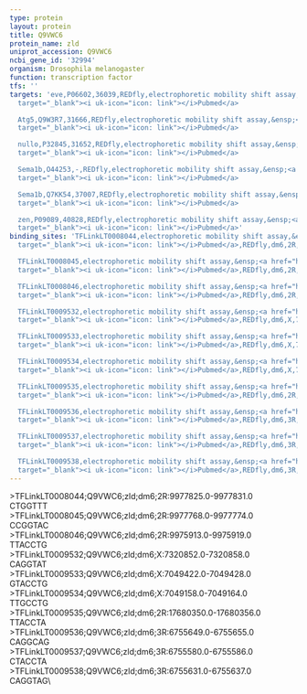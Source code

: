 ```yaml
---
type: protein
layout: protein
title: Q9VWC6
protein_name: zld
uniprot_accession: Q9VWC6
ncbi_gene_id: '32994'
organism: Drosophila melanogaster
function: transcription factor
tfs: ''
targets: 'eve,P06602,36039,REDfly,electrophoretic mobility shift assay,&ensp;<a href="https://www.ncbi.nlm.nih.gov/pubmed/?term=21865322%5Buid%5D"
  target="_blank"><i uk-icon="icon: link"></i>Pubmed</a>

  Atg5,Q9W3R7,31666,REDfly,electrophoretic mobility shift assay,&ensp;<a href="https://www.ncbi.nlm.nih.gov/pubmed/?term=22028675%5Buid%5D"
  target="_blank"><i uk-icon="icon: link"></i>Pubmed</a>

  nullo,P32845,31652,REDfly,electrophoretic mobility shift assay,&ensp;<a href="https://www.ncbi.nlm.nih.gov/pubmed/?term=22028675%5Buid%5D"
  target="_blank"><i uk-icon="icon: link"></i>Pubmed</a>

  Sema1b,O44253,-,REDfly,electrophoretic mobility shift assay,&ensp;<a href="https://www.ncbi.nlm.nih.gov/pubmed/?term=22028675%5Buid%5D"
  target="_blank"><i uk-icon="icon: link"></i>Pubmed</a>

  Sema1b,Q7KK54,37007,REDfly,electrophoretic mobility shift assay,&ensp;<a href="https://www.ncbi.nlm.nih.gov/pubmed/?term=22028675%5Buid%5D"
  target="_blank"><i uk-icon="icon: link"></i>Pubmed</a>

  zen,P09089,40828,REDfly,electrophoretic mobility shift assay,&ensp;<a href="https://www.ncbi.nlm.nih.gov/pubmed/?term=22028675%5Buid%5D"
  target="_blank"><i uk-icon="icon: link"></i>Pubmed</a>'
binding_sites: 'TFLinkLT0008044,electrophoretic mobility shift assay,&ensp;<a href="https://www.ncbi.nlm.nih.gov/pubmed/?term=21865322%5Buid%5D"
  target="_blank"><i uk-icon="icon: link"></i>Pubmed</a>,REDfly,dm6,2R,9977825,9977831,-

  TFLinkLT0008045,electrophoretic mobility shift assay,&ensp;<a href="https://www.ncbi.nlm.nih.gov/pubmed/?term=21865322%5Buid%5D"
  target="_blank"><i uk-icon="icon: link"></i>Pubmed</a>,REDfly,dm6,2R,9977768,9977774,-

  TFLinkLT0008046,electrophoretic mobility shift assay,&ensp;<a href="https://www.ncbi.nlm.nih.gov/pubmed/?term=21865322%5Buid%5D"
  target="_blank"><i uk-icon="icon: link"></i>Pubmed</a>,REDfly,dm6,2R,9975913,9975919,-

  TFLinkLT0009532,electrophoretic mobility shift assay,&ensp;<a href="https://www.ncbi.nlm.nih.gov/pubmed/?term=22028675%5Buid%5D"
  target="_blank"><i uk-icon="icon: link"></i>Pubmed</a>,REDfly,dm6,X,7320852,7320858,-

  TFLinkLT0009533,electrophoretic mobility shift assay,&ensp;<a href="https://www.ncbi.nlm.nih.gov/pubmed/?term=22028675%5Buid%5D"
  target="_blank"><i uk-icon="icon: link"></i>Pubmed</a>,REDfly,dm6,X,7049422,7049428,-

  TFLinkLT0009534,electrophoretic mobility shift assay,&ensp;<a href="https://www.ncbi.nlm.nih.gov/pubmed/?term=22028675%5Buid%5D"
  target="_blank"><i uk-icon="icon: link"></i>Pubmed</a>,REDfly,dm6,X,7049158,7049164,-

  TFLinkLT0009535,electrophoretic mobility shift assay,&ensp;<a href="https://www.ncbi.nlm.nih.gov/pubmed/?term=22028675%5Buid%5D"
  target="_blank"><i uk-icon="icon: link"></i>Pubmed</a>,REDfly,dm6,2R,17680350,17680356,-

  TFLinkLT0009536,electrophoretic mobility shift assay,&ensp;<a href="https://www.ncbi.nlm.nih.gov/pubmed/?term=22028675%5Buid%5D"
  target="_blank"><i uk-icon="icon: link"></i>Pubmed</a>,REDfly,dm6,3R,6755649,6755655,-

  TFLinkLT0009537,electrophoretic mobility shift assay,&ensp;<a href="https://www.ncbi.nlm.nih.gov/pubmed/?term=22028675%5Buid%5D"
  target="_blank"><i uk-icon="icon: link"></i>Pubmed</a>,REDfly,dm6,3R,6755580,6755586,-

  TFLinkLT0009538,electrophoretic mobility shift assay,&ensp;<a href="https://www.ncbi.nlm.nih.gov/pubmed/?term=22028675%5Buid%5D"
  target="_blank"><i uk-icon="icon: link"></i>Pubmed</a>,REDfly,dm6,3R,6755631,6755637,-'
---
```

\>TFLinkLT0008044;Q9VWC6;zld;dm6;2R:9977825.0-9977831.0\CTGGTTT\\>TFLinkLT0008045;Q9VWC6;zld;dm6;2R:9977768.0-9977774.0\CCGGTAC\\>TFLinkLT0008046;Q9VWC6;zld;dm6;2R:9975913.0-9975919.0\TTACCTG\\>TFLinkLT0009532;Q9VWC6;zld;dm6;X:7320852.0-7320858.0\CAGGTAT\\>TFLinkLT0009533;Q9VWC6;zld;dm6;X:7049422.0-7049428.0\GTACCTG\\>TFLinkLT0009534;Q9VWC6;zld;dm6;X:7049158.0-7049164.0\TTGCCTG\\>TFLinkLT0009535;Q9VWC6;zld;dm6;2R:17680350.0-17680356.0\TTACCTA\\>TFLinkLT0009536;Q9VWC6;zld;dm6;3R:6755649.0-6755655.0\CAGGCAG\\>TFLinkLT0009537;Q9VWC6;zld;dm6;3R:6755580.0-6755586.0\CTACCTA\\>TFLinkLT0009538;Q9VWC6;zld;dm6;3R:6755631.0-6755637.0\CAGGTAG\